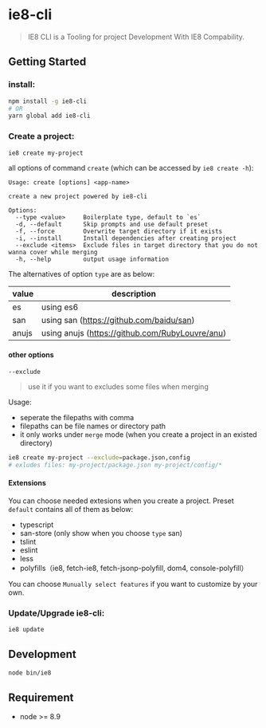 # ie8-cli

> IE8 CLI is a Tooling for project Development With IE8 Compability.

## Getting Started

### install:

```bash
npm install -g ie8-cli
# OR
yarn global add ie8-cli
```

### Create a project:

```bash
ie8 create my-project
```

all options of command `create` (which can be accessed by `ie8 create -h`):

```
Usage: create [options] <app-name>

create a new project powered by ie8-cli

Options:
  --type <value>     Boilerplate type, default to `es`
  -d, --default      Skip prompts and use default preset
  -f, --force        Overwrite target directory if it exists
  -i, --install      Install dependencies after creating project
  --exclude <items>  Exclude files in target directory that you do not wanna cover while merging
  -h, --help         output usage information
```

The alternatives of option `type` are as below:

| value | description |
| -- | -- |
| es | using es6 |
| san | using san (https://github.com/baidu/san) |
| anujs | using anujs (https://github.com/RubyLouvre/anu) |

#### other options

`--exclude`

> use it if you want to excludes some files when merging

Usage:

- seperate the filepaths with comma
- filepaths can be file names or directory path
- it only works under `merge` mode (when you create a project in an existed directory)


```bash
ie8 create my-project --exclude=package.json,config
# exludes files: my-project/package.json my-project/config/*
```

#### Extensions

You can choose needed extesions when you create a project. Preset `default` contains all of them as below:

- typescript
- san-store (only show when you choose `type` san)
- tslint
- eslint
- less
- polyfills（ie8, fetch-ie8, fetch-jsonp-polyfill, dom4, console-polyfill）

You can choose `Munually select features` if you want to customize by your own.

### Update/Upgrade ie8-cli:

```bash
ie8 update
```

## Development

```bash
node bin/ie8
```

## Requirement

- node >= 8.9

